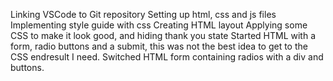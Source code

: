 Linking VSCode to Git repository
Setting up html, css and js files
Implementing style guide with css
Creating HTML layout
Applying some CSS to make it look good, and hiding thank you state
Started HTML with a form, radio buttons and a submit, this was not the best idea to get to the CSS endresult I need.
Switched HTML form containing radios with a div and buttons.
